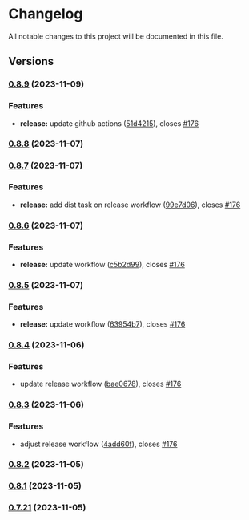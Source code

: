 # Changelog

All notable changes to this project will be documented in this file.

## Versions

### [0.8.9](https://github.com/FlavioLionelRita/lambdaorm-svc/compare/v0.8.8...v0.8.9) (2023-11-09)


### Features

* **release:** update github actions ([51d4215](https://github.com/FlavioLionelRita/lambdaorm-svc/commit/51d4215987ddeb2e1a2fa66c688c215fb72d7527)), closes [#176](https://github.com/FlavioLionelRita/lambdaorm-svc/issues/176)

### [0.8.8](https://github.com/FlavioLionelRita/lambdaorm-svc/compare/v0.8.7...v0.8.8) (2023-11-07)

### [0.8.7](https://github.com/FlavioLionelRita/lambdaorm-svc/compare/v0.8.6...v0.8.7) (2023-11-07)


### Features

* **release:** add dist task on release workflow ([99e7d06](https://github.com/FlavioLionelRita/lambdaorm-svc/commit/99e7d068833942a981b4d7dd9d387204e4c40dd3)), closes [#176](https://github.com/FlavioLionelRita/lambdaorm-svc/issues/176)

### [0.8.6](https://github.com/FlavioLionelRita/lambdaorm-svc/compare/v0.8.5...v0.8.6) (2023-11-07)


### Features

* **release:** update workflow ([c5b2d99](https://github.com/FlavioLionelRita/lambdaorm-svc/commit/c5b2d991eee5bd0c80744f870de2edf559b8b71d)), closes [#176](https://github.com/FlavioLionelRita/lambdaorm-svc/issues/176)

### [0.8.5](https://github.com/FlavioLionelRita/lambdaorm-svc/compare/v0.8.4...v0.8.5) (2023-11-07)


### Features

* **release:** update workflow ([63954b7](https://github.com/FlavioLionelRita/lambdaorm-svc/commit/63954b7c1b340a3f5a8cc05abe9c45d80ecf22e1)), closes [#176](https://github.com/FlavioLionelRita/lambdaorm-svc/issues/176)

### [0.8.4](https://github.com/FlavioLionelRita/lambdaorm-svc/compare/v0.8.3...v0.8.4) (2023-11-06)


### Features

* update release workflow ([bae0678](https://github.com/FlavioLionelRita/lambdaorm-svc/commit/bae06784ebfc34e57c2c1cdb6abce5f9b034f0cc)), closes [#176](https://github.com/FlavioLionelRita/lambdaorm-svc/issues/176)

### [0.8.3](https://github.com/FlavioLionelRita/lambdaorm-svc/compare/v0.8.2...v0.8.3) (2023-11-06)


### Features

* adjust release workflow ([4add60f](https://github.com/FlavioLionelRita/lambdaorm-svc/commit/4add60fba31b9508c70049e41792f652b6fd0c69)), closes [#176](https://github.com/FlavioLionelRita/lambdaorm-svc/issues/176)

### [0.8.2](https://github.com/FlavioLionelRita/lambdaorm/compare/v0.8.1...v0.8.2) (2023-11-05)

### [0.8.1](https://github.com/FlavioLionelRita/lambdaorm/compare/v0.7.21...v0.8.1) (2023-11-05)

### [0.7.21](https://github.com/FlavioLionelRita/lambdaorm/compare/v0.6.5...v0.7.21) (2023-11-05)
